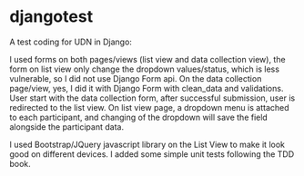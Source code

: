 # djangotest
A test coding for UDN in Django:

I used forms on both pages/views (list view and data collection view), the form on list view only change the dropdown values/status, which is less vulnerable, so I did not use Django Form api. On the data collection page/view, yes, I did it with Django Form with clean_data and validations.
User start with the data collection form, after successful submission, user is redirected to the list view. On list view page, a dropdown menu is attached to each participant, and changing of the dropdown will save the field alongside the participant data.

I used Bootstrap/JQuery javascript library on the List View to make it look good on different devices. I added some simple unit tests following the TDD book. 
